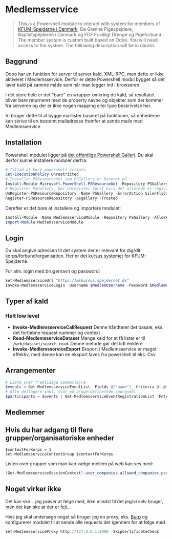 # Medlemsservice

> This is a Powershell module to interact with system for members of [KFUM-Spejderne i Danmark](https://www.kfumspejderne.dk), De Grønne Pigespejdere, Baptistspejderne i Danmark og FDF Frivilligt Drenge og Pigeforbund. The member system is custom built based on Odoo. You will need access to the system. The following description will be in danish.

## Baggrund

Odoo har en funktion for server til server kald, XML-RPC, men dette er ikke aktiveret i Medlemsservice.
Derfor er dette Powershell modul bygget så det laver kald på samme måde som når man logger ind i browseren.

I det store hele er det "bare" en wrapper omkring de kald, så resultatet bliver bare returneret med de property navne og objekter som der kommer fra serveren og der er ikke nogen mapping eller type beskrivelse her.

Vi bruger dette til at bygge maillister baseret på funktioner, så enhederne kan skrive til en bestemt mailadresse fremfor at sende mails med Medlemsservice

## Installation

Powershell modulet ligger på [det offentlige Powershell Galleri](https://www.powershellgallery.com/packages/MedlemsserviceModule/0.1.0). Du skal derfor kunne installere moduler derfra:

```powershell
# Tillad at køre powershell scripts
Set-ExecutionPolicy Unrestricted
# Installer PSResourceGet som PSGallery er baseret på
Install-Module Microsoft.PowerShell.PSResourceGet -Repository PSGallery -Force
# Registrer PSGallery, kør Unregister først hvis det allerede er registreret uden Trusted
UnRegister-PSResourceRepository -Name PSGallery -ErrorAction SilentlyContinue | Out-Null
Register-PSResourceRepository -psgallery -Trusted
```

Derefter er det bare at installere og importere modulet:

```powershell
Install-Module -Name MedlemsserviceModule -Repository PSGallery -AllowPrerelease -AcceptLicense -Force -SkipPublisherCheck
Import-Module MedlemsserviceModule
```

## Login

Du skal angive adressen til det system der er relevant for dig/dit korps/forbund/organisation. Her er det [kursus systemet](https://medlemsservice.nu/faq/er-der-et-sted-jeg-kan-oeve-mig-uden-at-oedelaegge-noget/) for KFUM-Spejderne.

For alm. login med brugernavn og password:

```powershell
Set-MedlemsserviceUrl "https://mskursus.spejdernet.dk"
Invoke-MedlemsserviceLogin -Username $MedlemUsername -Password $MedlemPassword
```

## Typer af kald

### Helt low level

* __Invoke-MedlemsserviceCallRequest__ Denne håndterer det basale, eks. det fortløbne request nummer og context
* __Read-MedlemsserviceDataset__ Mange kald for at få lister er til ``/web/dataset/search_read``. Denne metode gør det lidt enklere
* __Invoke-MedlemsserviceExport__ Eksport i Medlemsservice er meget effektiv, med denne kan en eksport laves fra powershell til eks. Csv

## Arrangementer

```powershell
# Liste over fremtidige sommerlejre
$events = Get-MedlemsserviceEventList -Fields @("name") -Criteria @(,@("name", "ilike", "sommerlejr"))  -MinDateStart (Get-Date)
# Alle deltagere inkl. svar på brugerdefinerede spørgsmål
$participants = $events | Get-MedlemsserviceEventRegistrationList -FetchQuestionResponse -Forventede -Fields @("name")
```

## Medlemmer



## Hvis du har adgang til flere grupper/organisatoriske enheder

```
$contextForKorps = 1
Set-MedlemsserviceContextGroup $contextForKorps
```

Listen over grupper som man kan vælge mellem på web kan ses med:

```powershell
(Get-MedlemsserviceSessionContext).user_companies.allowed_companies.psobject.properties.Value | Format-Table id, name
```

## Noget virker ikke

Det kan ske... jeg prøver at følge med, ikke mindst til det jeg/vi selv bruger, men det kan ske at der er fejl...

Hvis jeg skal undersøge noget så bruger jeg en proxy, eks. [Burp](https://portswigger.net/burp) og konfigurerer modulet til at sende alle requests der igennem for at følge med.

```powershell
Set-MedlemsserviceProxy http://127.0.0.1:8080 -SkipCertificateCheck
```